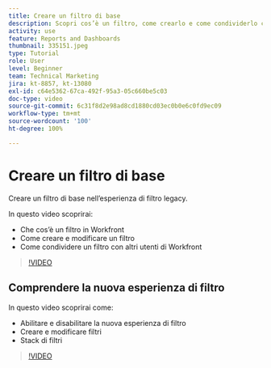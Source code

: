 ```yaml
---
title: Creare un filtro di base
description: Scopri cos’è un filtro, come crearlo e come condividerlo con altri utenti in Workfront. Scopri anche come utilizzare la nuova esperienza di filtro.
activity: use
feature: Reports and Dashboards
thumbnail: 335151.jpeg
type: Tutorial
role: User
level: Beginner
team: Technical Marketing
jira: kt-8857, kt-13080
exl-id: c64e5362-67ca-492f-95a3-05c660be5c03
doc-type: video
source-git-commit: 6c31f8d2e98ad8cd1880cd03ec0b0e6c0fd9ec09
workflow-type: tm+mt
source-wordcount: '100'
ht-degree: 100%

---
```


# Creare un filtro di base

Creare un filtro di base nell’esperienza di filtro legacy.

In questo video scoprirai:

* Che cos’è un filtro in Workfront
* Come creare e modificare un filtro
* Come condividere un filtro con altri utenti di Workfront

>[!VIDEO](https://video.tv.adobe.com/v/335151/?quality=12&learn=on)

## Comprendere la nuova esperienza di filtro

In questo video scoprirai come:

* Abilitare e disabilitare la nuova esperienza di filtro
* Creare e modificare filtri
* Stack di filtri

>[!VIDEO](https://video.tv.adobe.com/v/3419558/?quality=12&learn=on)
